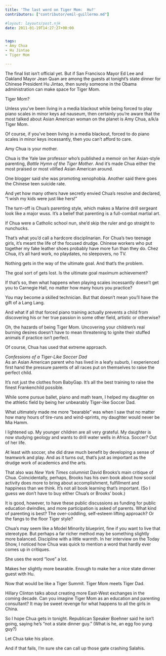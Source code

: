 ```yaml
---
title: 'The last word on Tiger Mom:  Hu?'
contributors: ["contributor/emil-guillermo.md"]

#layout: layouts/post.njk
date: 2011-01-19T14:27:27+00:00


tags:
- Amy Chua
- Hu Jintao
- Tiger Mom

---
```


The final list isn’t official yet. But if San Francisco Mayor Ed Lee and Oakland Mayor Jean Quan are among the guests at tonight’s state dinner for Chinese President Hu Jintao, then surely someone in the Obama administration can make space for Tiger Mom.

Tiger Mom?

Unless you’ve been living in a media blackout while being forced to play piano scales in minor keys ad nauseum, then certainly you’re aware that the most talked about Asian American woman on the planet is Amy Chua, a/k/a Tiger Mom.

Of course, if you’ve been living in a media blackout, forced to do piano scales in minor keys incessantly, then you can’t afford to care.   

Amy Chua is your mother.

Chua is the Yale law professor who’s published a memoir on her Asian-style parenting, _Battle_ _Hymn of the Tiger Mother_. And it’s made Chua either the most praised or most vilified Asian American around. 

One blogger said she was promoting xenophobia. Another said there goes the Chinese teen suicide rate. 

And yet how many others have secretly envied Chua’s resolve and declared, “I wish my kids were just like hers!” 

The turn-off is Chua’s parenting style, which makes a Marine drill sergeant look like a major wuss. It’s a belief that parenting is a full-combat martial art.

If Chua were a Catholic school nun, she’d skip the ruler and go straight to nunchucks. 

That’s what you’d call a hardcore disciplinarian. For Chua’s two teenage girls, it’s meant the life of the focused drudge. Chinese workers who put together my fake leather shoes probably have more fun than they do. Chez Chua, it’s all hard work, no playdates, no sleepovers, no TV.  

Nothing gets in the way of the ultimate goal. And that’s the problem.

The goal sort of gets lost. Is the ultimate goal maximum achievement? 

If that’s so, then what happens when playing scales incessantly doesn’t get you to Carnegie Hall, no matter how many hours you practice?

You may become a skilled technician. But that doesn’t mean you’ll have the gift of a Lang Lang.

And what if all that forced piano training actually prevents a child from discovering his or her true passion in some other field, artistic or otherwise?

Oh, the hazards of being Tiger Mom.  Uncovering your children’s real burning desires doesn’t have to mean threatening to ignite their stuffed animals if practice isn’t perfect.  

Of course, Chua has used that extreme approach.  

_Confessions of a Tiger-Like Soccer Dad_  
As an Asian American parent who has lived in a leafy suburb, I experienced first hand the pressure parents of all races put on themselves to raise the perfect child. 

It’s not just the clothes from BabyGap. It’s all the best training to raise the finest Frankenchild possible. 

While some pursue ballet, piano and math team, I helped my daughter on the athletic field by being her unbearably Tiger-like Soccer Dad.

What ultimately made me more “bearable” was when I saw that no matter how many hours of tire-runs and wind-sprints, my daughter would never be Mia Hamm.

I lightened up. My younger children are all very grateful. My daughter is now studying geology and wants to drill water wells in Africa.  Soccer? Out of her life.

At least with soccer, she did draw much benefit by developing a sense of teamwork and play. And as it turns out, that’s just as important as the drudge work of academics and the arts.

That also was _New York Times_ columnist David Brooks’s main critique of Chua. Coincidentally, perhaps, Brooks has his own book about how social activity does more to bring about accomplishment, fulfillment and happiness than we think. It’s not all book learning that’s important. (So I guess we don’t have to buy either Chua’s or Brooks’ book.)

It is good, however, to have these public discussions as funding for public education dwindles, and more participation is asked of parents. What kind of parenting is best?  The over-coddling, self-esteem lifting approach? Or the fangs to the floor Tiger style?

Chua’s may seem like a Model Minority blueprint, fine if you want to live that stereotype. But perhaps a far richer method may be something slightly more balanced. Discipline with a little warmth. In her interview on the Today Show, I noticed how Chua was quick to mention a word that hardly ever comes up in critiques.

She uses the word “love” a lot. 

Makes her slightly more bearable. Enough to make her a nice state dinner guest with Hu. 

Now that would be like a Tiger Summit. Tiger Mom meets Tiger Dad.

Hillary Clinton talks about creating more East-West exchanges in the coming decade.  Can you imagine Tiger Mom as an education and parenting consultant? It may be sweet revenge for what happens to all the girls in China. 

So I hope Chua gets in tonight. Republican Speaker Boehner said he isn’t going, saying he’s “not a state dinner guy.”  (What is he, an egg foo yung guy?) 

Let Chua take his place.   

And if that fails, I’m sure she can call up those gate crashing Salahis.  
